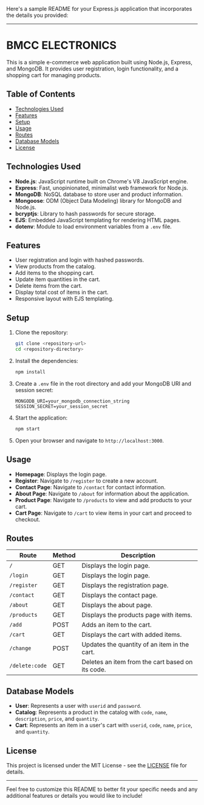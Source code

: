 Here's a sample README for your Express.js application that incorporates the details you provided:

---

# BMCC ELECTRONICS

This is a simple e-commerce web application built using Node.js, Express, and MongoDB. It provides user registration, login functionality, and a shopping cart for managing products.

## Table of Contents

- [Technologies Used](#technologies-used)
- [Features](#features)
- [Setup](#setup)
- [Usage](#usage)
- [Routes](#routes)
- [Database Models](#database-models)
- [License](#license)

## Technologies Used

- **Node.js**: JavaScript runtime built on Chrome's V8 JavaScript engine.
- **Express**: Fast, unopinionated, minimalist web framework for Node.js.
- **MongoDB**: NoSQL database to store user and product information.
- **Mongoose**: ODM (Object Data Modeling) library for MongoDB and Node.js.
- **bcryptjs**: Library to hash passwords for secure storage.
- **EJS**: Embedded JavaScript templating for rendering HTML pages.
- **dotenv**: Module to load environment variables from a `.env` file.

## Features

- User registration and login with hashed passwords.
- View products from the catalog.
- Add items to the shopping cart.
- Update item quantities in the cart.
- Delete items from the cart.
- Display total cost of items in the cart.
- Responsive layout with EJS templating.

## Setup

1. Clone the repository:
   ```bash
   git clone <repository-url>
   cd <repository-directory>
   ```

2. Install the dependencies:
   ```bash
   npm install
   ```

3. Create a `.env` file in the root directory and add your MongoDB URI and session secret:
   ```env
   MONGODB_URI=your_mongodb_connection_string
   SESSION_SECRET=your_session_secret
   ```

4. Start the application:
   ```bash
   npm start
   ```

5. Open your browser and navigate to `http://localhost:3000`.

## Usage

- **Homepage**: Displays the login page.
- **Register**: Navigate to `/register` to create a new account.
- **Contact Page**: Navigate to `/contact` for contact information.
- **About Page**: Navigate to `/about` for information about the application.
- **Product Page**: Navigate to `/products` to view and add products to your cart.
- **Cart Page**: Navigate to `/cart` to view items in your cart and proceed to checkout.

## Routes

| Route                | Method | Description                                       |
|----------------------|--------|---------------------------------------------------|
| `/`                  | GET    | Displays the login page.                         |
| `/login`             | GET    | Displays the login page.                         |
| `/register`          | GET    | Displays the registration page.                  |
| `/contact`           | GET    | Displays the contact page.                       |
| `/about`             | GET    | Displays the about page.                         |
| `/products`          | GET    | Displays the products page with items.          |
| `/add`               | POST   | Adds an item to the cart.                       |
| `/cart`              | GET    | Displays the cart with added items.             |
| `/change`            | POST   | Updates the quantity of an item in the cart.    |
| `/delete:code`      | GET    | Deletes an item from the cart based on its code. |

## Database Models

- **User**: Represents a user with `userid` and `password`.
- **Catalog**: Represents a product in the catalog with `code`, `name`, `description`, `price`, and `quantity`.
- **Cart**: Represents an item in a user's cart with `userid`, `code`, `name`, `price`, and `quantity`.

## License

This project is licensed under the MIT License - see the [LICENSE](LICENSE) file for details.

---

Feel free to customize this README to better fit your specific needs and any additional features or details you would like to include!
